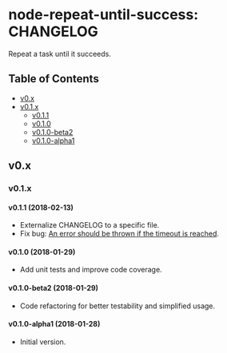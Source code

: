 node-repeat-until-success: CHANGELOG
====================================

Repeat a task until it succeeds.

## Table of Contents

* [v0.x](#v0.x)
* [v0.1.x](#v0.1.x)
  * [v0.1.1](#v0.1.1)
  * [v0.1.0](#v0.1.0)
  * [v0.1.0-beta2](#v0.1.0-beta2)
  * [v0.1.0-alpha1](#v0.1.0-alpha1)


## <a name="v0.x"> v0.x

### <a name="v0.1.x"> v0.1.x

#### <a name="v0.1.1"> v0.1.1 (2018-02-13)

* Externalize CHANGELOG to a specific file.
* Fix bug: [An error should be thrown if the timeout is reached](https://github.com/9fv/node-repeat-until-success/issues/4).


#### <a name="v0.1.0"> v0.1.0 (2018-01-29)

* Add unit tests and improve code coverage.

#### <a name="v0.1.0-beta2"> v0.1.0-beta2 (2018-01-29)

* Code refactoring for better testability and simplified usage.

#### <a name="v0.1.0-alpha1"> v0.1.0-alpha1 (2018-01-28)

* Initial version.